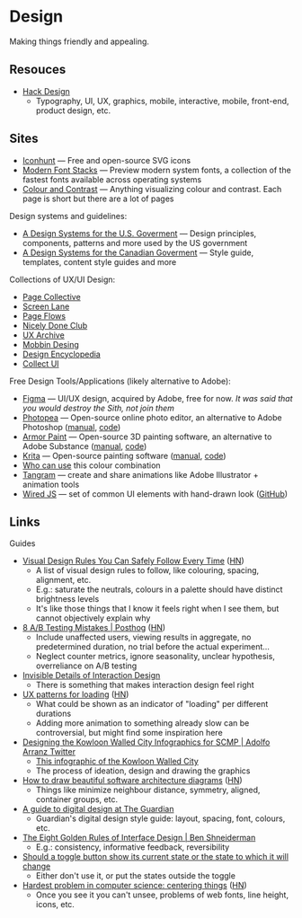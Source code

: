 # Design

Making things friendly and appealing.

## Resouces

- [Hack Design](https://hackdesign.org/lessons)
  - Typography, UI, UX, graphics, mobile, interactive, mobile, front-end,
    product design, etc.

## Sites

- [Iconhunt](https://www.iconhunt.site/) — Free and open-source SVG icons
- [Modern Font Stacks](https://modernfontstacks.com/) — Preview modern system
  fonts, a collection of the fastest fonts available across operating systems
- [Colour and Contrast](https://colorandcontrast.com/) — Anything visualizing
  colour and contrast. Each page is short but there are a lot of pages

Design systems and guidelines:

- [A Design Systems for the U.S. Goverment](https://designsystem.digital.gov/) —
  Design principles, components, patterns and more used by the US government
- [A Design Systems for the Canadian Goverment](https://design.canada.ca/) —
  Style guide, templates, content style guides and more

Collections of UX/UI Design:

- [Page Collective](https://pagecollective.com/)
- [Screen Lane](https://screenlane.com/)
- [Page Flows](https://pageflows.com/)
- [Nicely Done Club](https://nicelydone.club/)
- [UX Archive](https://uxarchive.com/)
- [Mobbin Desing](https://mobbin.design/)
- [Design Encyclopedia](https://www.designencyclopedia.io/)
- [Collect UI](https://collectui.com/)

Free Design Tools/Applications (likely alternative to Adobe):

- [Figma](https://www.figma.com/pricing/) — UI/UX design, acquired by Adobe,
  free for now. _It was said that you would destroy the Sith, not join them_
- [Photopea](https://www.photopea.com/) — Open-source online photo editor, an
  alternative to Adobe Photoshop ([manual](https://www.photopea.com/learn/),
  [code](https://github.com/photopea/photopea))
- [Armor Paint](https://armorpaint.org/) — Open-source 3D painting software, an
  alternative to Adobe Substance ([manual](https://armorpaint.org/manual),
  [code](https://github.com/armory3d/armortools))
- [Krita](https://krita.org/en/features/highlights/) — Open-source painting
  software ([manual](https://docs.krita.org/en/user_manual.html),
  [code](https://invent.kde.org/graphics/krita))
- [Who can use](https://www.whocanuse.com/) this colour combination
- [Tangram](https://www.trangram.com/) — create and share animations like Adobe
  Illustrator + animation tools
- [Wired JS](https://wiredjs.com/) — set of common UI elements with hand-drawn
  look ([GitHub](https://github.com/rough-stuff/wired-elements))

## Links

Guides

- [Visual Design Rules You Can Safely Follow Every Time](https://anthonyhobday.com/sideprojects/saferules/)
  ([HN](https://news.ycombinator.com/item?id=34684761))
  - A list of visual design rules to follow, like colouring, spacing, alignment,
    etc.
  - E.g.: saturate the neutrals, colours in a palette should have distinct
    brightness levels
  - It's like those things that I know it feels right when I see them, but
    cannot objectively explain why
- [8 A/B Testing Mistakes | Posthog](https://posthog.com/blog/ab-testing-mistakes)
  ([HN](https://news.ycombinator.com/item?id=36354280))
  - Include unaffected users, viewing results in aggregate, no predetermined
    duration, no trial before the actual experiment…
  - Neglect counter metrics, ignore seasonality, unclear hypothesis,
    overreliance on A/B testing
- [Invisible Details of Interaction Design](https://rauno.me/craft/interaction-design)
  - There is something that makes interaction design feel right
- [UX patterns for loading](https://pencilandpaper.io/articles/ux-pattern-analysis-loading-feedback/)
  ([HN](https://news.ycombinator.com/item?id=37331778))
  - What could be shown as an indicator of "loading" per different durations
  - Adding more animation to something already slow can be controversial, but
    might find some inspiration here
- [Designing the Kowloon Walled City Infographics for SCMP | Adolfo Arranz Twitter](https://twitter.com/adolfux/status/1636026798894104578)
  - [This infographic of the Kowloon Walled City](https://pbs.twimg.com/media/FrRQg_BagAAx9bb?format=jpg&name=4096x4096)
  - The process of ideation, design and drawing the graphics
- [How to draw beautiful software architecture diagrams](https://terrastruct.com/blog/post/draw-software-architecture-diagrams/)
  ([HN](https://news.ycombinator.com/item?id=38035505))
  - Things like minimize neighbour distance, symmetry, aligned, container
    groups, etc.
- [A guide to digital design at The Guardian](https://design.theguardian.com/)
  - Guardian's digital design style guide: layout, spacing, font, colours, etc.
- [The Eight Golden Rules of Interface Design | Ben Shneiderman](https://www.cs.umd.edu/~ben/goldenrules.html)
  - E.g.: consistency, informative feedback, reversibility
- [Should a toggle button show its current state or the state to which it will change](https://ux.stackexchange.com/questions/1318/should-a-toggle-button-show-its-current-state-or-the-state-to-which-it-will-chan)
  - Either don't use it, or put the states outside the toggle
- [Hardest problem in computer science: centering things](https://tonsky.me/blog/centering/)
  ([HN](https://news.ycombinator.com/item?id=40069599))
  - Once you see it you can't unsee, problems of web fonts, line height, icons,
    etc.
